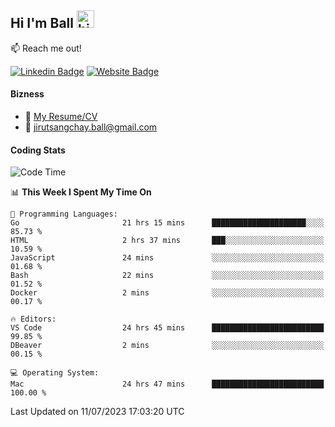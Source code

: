 ## Hi I'm Ball <img src="https://user-images.githubusercontent.com/1303154/88677602-1635ba80-d120-11ea-84d8-d263ba5fc3c0.gif" width="28px" height="28px" alt="hi">
 
:mailbox: Reach me out!

[![Linkedin Badge](https://img.shields.io/badge/-Jirut-0e76a8?style=flat&labelColor=0e76a8&logo=linkedin&logoColor=white)](https://www.linkedin.com/in/jirut-sangchay-338370251)
[![Website Badge](https://img.shields.io/badge/Website-184aa8?logo=website&logoColor=)](https://resume-jirut.web.app)

<!-- TODO: Add last video link -->
#### Bizness
- :paperclip: [My Resume/CV](https://github.com/Jirut01/Jirut01/blob/main/resume_jirut.pdf)
- :email: jirutsangchay.ball@gmail.com

#### Coding Stats

<!--START_SECTION:waka-->
![Code Time](http://img.shields.io/badge/Code%20Time-32%20hrs%2028%20mins-blue)

📊 **This Week I Spent My Time On** 

```text
💬 Programming Languages: 
Go                       21 hrs 15 mins      █████████████████████░░░░   85.73 % 
HTML                     2 hrs 37 mins       ███░░░░░░░░░░░░░░░░░░░░░░   10.59 % 
JavaScript               24 mins             ░░░░░░░░░░░░░░░░░░░░░░░░░   01.68 % 
Bash                     22 mins             ░░░░░░░░░░░░░░░░░░░░░░░░░   01.52 % 
Docker                   2 mins              ░░░░░░░░░░░░░░░░░░░░░░░░░   00.17 % 

🔥 Editors: 
VS Code                  24 hrs 45 mins      █████████████████████████   99.85 % 
DBeaver                  2 mins              ░░░░░░░░░░░░░░░░░░░░░░░░░   00.15 % 

💻 Operating System: 
Mac                      24 hrs 47 mins      █████████████████████████   100.00 % 
```


 Last Updated on 11/07/2023 17:03:20 UTC
<!--END_SECTION:waka-->
